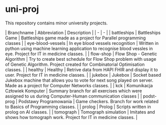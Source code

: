 # uni-proj
This repository contains minor university projects.

| Branchname | Abbreviation | Description |
| - | - |
| battleships | Battleships Game | Battleships game made as a project for Parallel programming classes |
| eye-blood-vessels | In eye blood vessels recognition | Written in python using machine learning application to recognise blood vessles in eye. Project for IT in medicine classes. |
| flow-shop | Flow Shop - Genetic Algorithm | Try to create best schedule for Flow Shop problem with usage of Genetic Algorithm. Project created for Combinatorial Optimisation classes.  |
| healthy | Healthy | Retrive data from HAPI FHIR and display it to user.  Project for IT in medicine classes. |
| jukebox | Jukebox | Socket based Jukebox machine that allows you to vote for next song played on server. Made as a project for Computer Networks classes. |
| kck | Komunikacja Człowiek Komputer | Summary branch for all exercises which were assigned to us during Computer-Human communication classes |
| podst-prog | Podstawy Programowania | Game checkers. Branch for work related to Basics of Programming classes. |
| prolog | Prolog | Scripts written in prolog on AI classes. |
| tomograph | Tomograph simulation | Imitates and shows how tomograph work. Project for IT in medicine classes. | 
